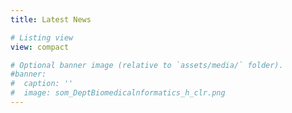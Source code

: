 ```yaml
---
title: Latest News

# Listing view
view: compact

# Optional banner image (relative to `assets/media/` folder).
#banner:
#  caption: ''
#  image: som_DeptBiomedicalnformatics_h_clr.png
---
```

